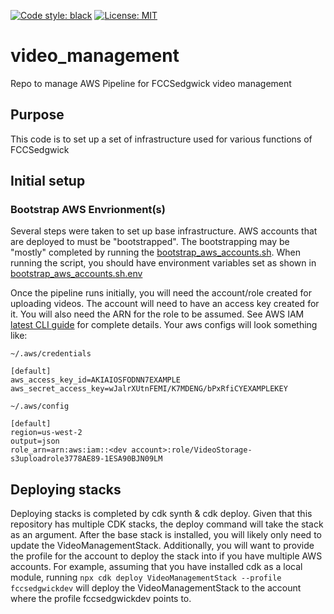 [![Code style: black](https://img.shields.io/badge/code%20style-black-000000.svg)](https://github.com/psf/black)
[![License: MIT](https://img.shields.io/badge/License-MIT-yellow.svg)](https://opensource.org/licenses/MIT)

# video_management

Repo to manage AWS Pipeline for FCCSedgwick video management

## Purpose

This code is to set up a set of infrastructure used for various functions of
FCCSedgwick

## Initial setup

### Bootstrap AWS Envrionment(s)

Several steps were taken to set up base infrastructure. AWS accounts that are
deployed to must be "bootstrapped". The bootstrapping may be "mostly" completed
by running the [bootstrap_aws_accounts.sh](bootstrap_aws_accounts.sh). When
running the script, you should have environment variables set as shown in
[bootstrap_aws_accounts.sh.env](bootstrap_aws_accounts.sh.env)

Once the pipeline runs initially, you will need the account/role created for
uploading videos. The account will need to have an access key created for it.
You will also need the ARN for the role to be assumed. See AWS IAM
[latest CLI guide](https://docs.aws.amazon.com/cli/latest/userguide/cli-configure-files.html)
for complete details. Your aws configs will look something like:

`~/.aws/credentials`
```
[default]
aws_access_key_id=AKIAIOSFODNN7EXAMPLE
aws_secret_access_key=wJalrXUtnFEMI/K7MDENG/bPxRfiCYEXAMPLEKEY
```
`~/.aws/config`
```
[default]
region=us-west-2
output=json
role_arn=arn:aws:iam::<dev account>:role/VideoStorage-s3uploadrole3778AE89-1ESA90BJN09LM
```

## Deploying stacks

Deploying stacks is completed by cdk synth & cdk deploy. Given that this
repository has multiple CDK stacks, the deploy command will take the stack
as an argument. After the base stack is installed, you will likely only need
to update the VideoManagementStack. Additionally, you will want to provide
the profile for the account to deploy the stack into if you have multiple
AWS accounts. For example, assuming that you have installed cdk as a local
module, running `npx cdk deploy VideoManagementStack --profile fccsedgwickdev`
will deploy the VideoManagementStack to the account where the profile
fccsedgwickdev points to.
